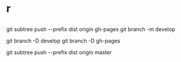 # r

## 


 git subtree push --prefix dist origin gh-pages
git branch -m develop

git branch -D develop
git branch -D gh-pages

 git subtree push --prefix dist origin master
